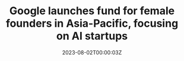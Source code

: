 ---
external: true
url: https://www.forbes.com/sites/johnkang/2023/08/01/exclusive-google-launches-fund-for-female-founders-in-asia-pacific-focusing-on-ai-startups/
title: Google launches fund for female founders in Asia-Pacific, focusing on AI startups
description: The fund will provide $100,000 in equity-free cash to six female-founded startups this year.
date: 2023-08-02T00:00:03Z
icon: https://www.google.com/s2/favicons?domain=https://www.forbes.com&sz=32
source: Forbes
---